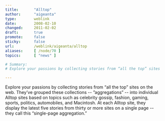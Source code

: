 ```yaml
---
title:       "Alltop"
author:      "aigeanta"
type:        weblink
date:        2008-02-10
changed:     2011-02-02
draft:       true
promote:     false
sticky:      false
url:         /weblink/aigeanta/alltop
aliases:     [ /node/70 ]
topics:      [ "news" ]

# Summary:
# Explore your passions by collecting stories from “all the top” sites on the web. They’ve grouped these collections -- ”aggregations” -- into individual Alltop sites based on topics such as celebrity gossip, fashion, gaming, sports, politics, automobiles, and Macintosh. At each Alltop site, they display the latest five stories from thirty or more sites on a single page -- they call this “single-page aggregation.”

---
```

Explore your passions by collecting stories from “all the top” sites on the web. They’ve grouped these collections -- ”aggregations” -- into individual Alltop sites based on topics such as celebrity gossip, fashion, gaming, sports, politics, automobiles, and Macintosh. At each Alltop site, they display the latest five stories from thirty or more sites on a single page -- they call this “single-page aggregation.”

